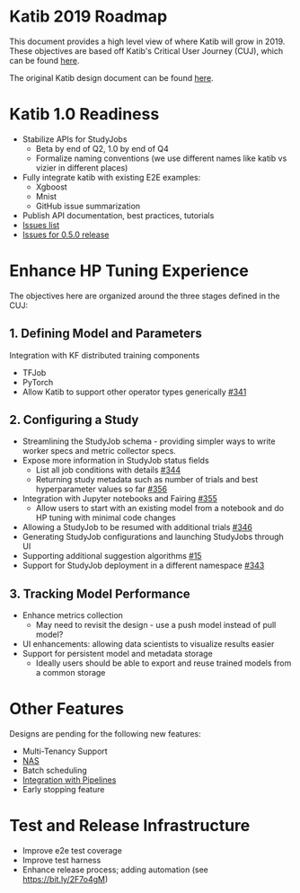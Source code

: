 # Katib 2019 Roadmap

This document provides a high level view of where Katib will grow in 2019. These objectives are based off Katib's Critical User Journey (CUJ),
which can be found [here](https://bit.ly/2QNKMwt).

The original Katib design document can be found [here](https://docs.google.com/document/d/1ZEKhou4z1utFTOgjzhSsnvysJFNEJmygllgDCBnYvm8/edit#heading=h.7fzqir88ovr).

# Katib 1.0 Readiness

* Stabilize APIs for StudyJobs
	* Beta by end of Q2, 1.0 by end of Q4
	* Formalize naming conventions (we use different names like katib vs vizier in different places)
* Fully integrate katib with existing E2E examples:
	* Xgboost
	* Mnist
	* GitHub issue summarization
* Publish API documentation, best practices, tutorials
* [Issues list](https://github.com/kubeflow/katib/issues)
* [Issues for 0.5.0 release](https://github.com/kubeflow/katib/labels/area%2F0.5.0)


# Enhance HP Tuning Experience

The objectives here are organized around the three stages defined in the CUJ:

## 1. Defining Model and Parameters

Integration with KF distributed training components
* TFJob
* PyTorch
* Allow Katib to support other operator types generically [#341](https://github.com/kubeflow/katib/issues/341)

## 2. Configuring a Study
* Streamlining the StudyJob schema - providing simpler ways to write worker specs and metric collector specs.
* Expose more information in StudyJob status fields
	* List all job conditions with details [#344](https://github.com/kubeflow/katib/issues/344)
	* Returning study metadata such as number of trials and best hyperparameter values so far [#356](https://github.com/kubeflow/katib/issues/356)
* Integration with Jupyter notebooks and Fairing [#355](https://github.com/kubeflow/katib/issues/355)
	* Allow users to start with an existing model from a notebook and do HP tuning with minimal code changes
* Allowing a StudyJob to be resumed with additional trials [#346](https://github.com/kubeflow/katib/issues/346)
* Generating StudyJob configurations and launching StudyJobs through UI
* Supporting additional suggestion algorithms [#15](https://github.com/kubeflow/katib/issues/15)
* Support for StudyJob deployment in a different namespace [#343](https://github.com/kubeflow/katib/issues/343)


## 3. Tracking Model Performance
* Enhance metrics collection
	* May need to revisit the design - use a push model instead of pull model?
* UI enhancements: allowing data scientists to visualize results easier
* Support for persistent model and metadata storage
	* Ideally users should be able to export and reuse trained models from a common storage


# Other Features

Designs are pending for the following new features:
* Multi-Tenancy Support
* [NAS](https://docs.google.com/document/d/1qGWy-C5XSQmh82XYoMcJ_JWLHwmyvdMRjCkFMfkO0vE/edit)
* Batch scheduling
* [Integration with Pipelines](https://github.com/kubeflow/katib/issues/331)
* Early stopping feature

# Test and Release Infrastructure

* Improve e2e test coverage
* Improve test harness
* Enhance release process; adding automation (see https://bit.ly/2F7o4gM) 
